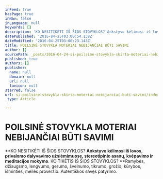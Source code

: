 ```yaml
---
inFeed: true
hasPage: true
inNav: false
inLanguage: null
keywords: []
description: 'KO NESITIKĖTI IŠ ŠIOS STOVYKLOS? Ankstyvo kėlimosi iš lovos, privalomo dalyvavimo užsiėmimuose, stereotipinio asanų, kvėpavimo ir meditacijos mokymo. KO TIKĖTIS IŠ ŠIOS STOVYKLOS? Ramybės, džiaugsmo, lengvumo, gerumo, švelnumo, tikrumo, grožio, kūrybos, išminties, meilės proveržio. Autentiškos savęs patyrimo.'
datePublished: '2016-04-25T03:00:54.138Z'
dateModified: '2016-04-25T03:00:23.143Z'
title: POILSINĖ STOVYKLA MOTERIAI NEBIJANČIAI BŪTI SAVIMI
author: []
sourcePath: _posts/2016-04-24-si-poilsine-stovykla-skirta-moteriai-nebijanciai-buti-savimi.md
published: true
authors: []
publisher:
  name: null
  domain: null
  url: null
  favicon: null
starred: false
url: si-poilsine-stovykla-skirta-moteriai-nebijanciai-buti-savimi/index.html
_type: Article

---
```

# POILSINĖ STOVYKLA MOTERIAI NEBIJANČIAI BŪTI SAVIMI

**KO NESITIKĖTI IŠ ŠIOS STOVYKLOS? **Ankstyvo kėlimosi iš lovos, privalomo dalyvavimo užsiėmimuose, stereotipinio asanų, kvėpavimo ir meditacijos mokymo**. KO TIKĖTIS IŠ ŠIOS STOVYKLOS? **Ramybės, džiaugsmo, lengvumo, gerumo, švelnumo, tikrumo, grožio, kūrybos, išminties, meilės proveržio. Autentiškos savęs patyrimo.
